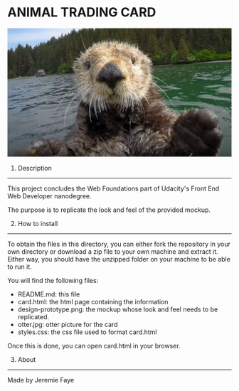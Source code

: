ANIMAL TRADING CARD
===================

![otter](otter.jpg?raw=true "Otter")


1. Description
----------------
This project concludes the Web Foundations part of Udacity's Front End Web Developer nanodegree.

The purpose is to replicate the look and feel of the provided mockup.


2. How to install
-------------------
To obtain the files in this directory, you can either fork the repository in your own directory or download a zip file to your own machine and extract it. Either way, you should have the unzipped folder on your machine to be able to run it.

You will find the following files:
* README.md: this file
* card.html: the html page containing the information
* design-prototype.png: the mockup whose look and feel needs to be replicated.
* otter.jpg: otter picture for the card
* styles.css: the css file used to format card.html

Once this is done, you can open card.html in your browser.


3. About
--------
Made by Jeremie Faye
